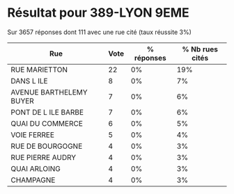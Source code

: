 # Résultat pour 389-LYON 9EME

Sur 3657 réponses dont 111 avec une rue cité (taux réussite 3%)

| Rue | Vote | % réponses | % Nb rues cités|
|-----|------|------------|----------------|
| RUE MARIETTON | 22 | 0% | 19%|
| DANS L ILE | 8 | 0% | 7%|
| AVENUE BARTHELEMY BUYER | 7 | 0% | 6%|
| PONT DE L ILE BARBE | 7 | 0% | 6%|
| QUAI DU COMMERCE | 6 | 0% | 5%|
| VOIE FERREE | 5 | 0% | 4%|
| RUE DE BOURGOGNE | 4 | 0% | 3%|
| RUE PIERRE AUDRY | 4 | 0% | 3%|
| QUAI ARLOING | 4 | 0% | 3%|
| CHAMPAGNE | 4 | 0% | 3%|
